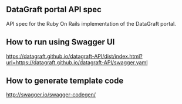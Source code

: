 ## DataGraft portal API spec

API spec for the Ruby On Rails implementation of the DataGraft portal.

## How to run using Swagger UI

https://datagraft.github.io/datagraft-API/dist/index.html?url=https://datagraft.github.io/datagraft-API/swagger.yaml

## How to generate template code

http://swagger.io/swagger-codegen/
